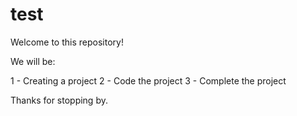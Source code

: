 # test

Welcome to this repository!

We will be:

  1 - Creating a project
  2 - Code the project
  3 - Complete the project
  
  
Thanks for stopping by. 
